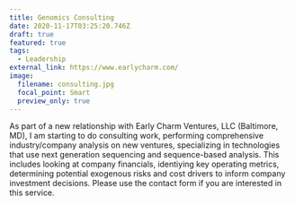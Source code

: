 ```yaml
---
title: Genomics Consulting
date: 2020-11-17T03:25:20.746Z
draft: true
featured: true
tags:
  - Leadership
external_link: https://www.earlycharm.com/
image:
  filename: consulting.jpg
  focal_point: Smart
  preview_only: true
---
```

As part of a new relationship with Early Charm Ventures, LLC (Baltimore, MD), I am starting to do consulting work, performing comprehensive industry/company analysis on new ventures, specializing in technologies that use next generation sequencing and sequence-based analysis. This includes looking at company financials, identiying key operating metrics, determining potential exogenous risks and cost drivers to inform company investment decisions. Please use the contact form if you are interested in this service.